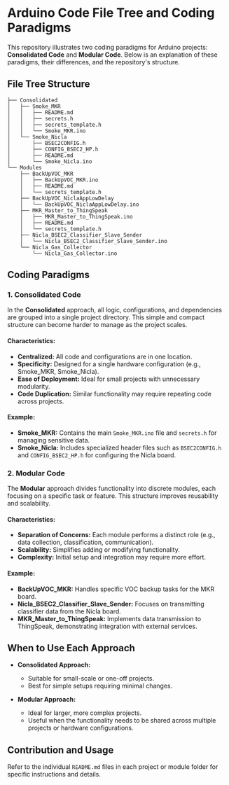 # Arduino Code File Tree and Coding Paradigms

This repository illustrates two coding paradigms for Arduino projects: **Consolidated Code** and **Modular Code**. Below is an explanation of these paradigms, their differences, and the repository's structure.

## File Tree Structure
```
├── Consolidated
│   ├── Smoke_MKR
│   │   ├── README.md
│   │   ├── secrets.h
│   │   ├── secrets_template.h
│   │   └── Smoke_MKR.ino
│   └── Smoke_Nicla
│       ├── BSEC2CONFIG.h
│       ├── CONFIG_BSEC2_HP.h
│       ├── README.md
│       └── Smoke_Nicla.ino
└── Modules
    ├── BackUpVOC_MKR
    │   ├── BackUpVOC_MKR.ino
    │   ├── README.md
    │   └── secrets_template.h
    ├── BackUpVOC_NiclaAppLowDelay
    │   └── BackUpVOC_NiclaAppLowDelay.ino
    ├── MKR_Master_to_ThingSpeak
    │   ├── MKR_Master_to_ThingSpeak.ino
    │   ├── README.md
    │   └── secrets_template.h
    ├── Nicla_BSEC2_Classifier_Slave_Sender
    │   └── Nicla_BSEC2_Classifier_Slave_Sender.ino
    └── Nicla_Gas_Collector
        └── Nicla_Gas_Collector.ino
```

## Coding Paradigms

### 1. Consolidated Code
In the **Consolidated** approach, all logic, configurations, and dependencies are grouped into a single project directory. This simple and compact structure can become harder to manage as the project scales.

#### Characteristics:
- **Centralized:** All code and configurations are in one location.
- **Specificity:** Designed for a single hardware configuration (e.g., Smoke_MKR, Smoke_Nicla).
- **Ease of Deployment:** Ideal for small projects with unnecessary modularity.
- **Code Duplication:** Similar functionality may require repeating code across projects.

#### Example:
- **Smoke_MKR:** Contains the main `Smoke_MKR.ino` file and `secrets.h` for managing sensitive data.
- **Smoke_Nicla:** Includes specialized header files such as `BSEC2CONFIG.h` and `CONFIG_BSEC2_HP.h` for configuring the Nicla board.

### 2. Modular Code
The **Modular** approach divides functionality into discrete modules, each focusing on a specific task or feature. This structure improves reusability and scalability.

#### Characteristics:
- **Separation of Concerns:** Each module performs a distinct role (e.g., data collection, classification, communication).
- **Scalability:** Simplifies adding or modifying functionality.
- **Complexity:** Initial setup and integration may require more effort.

#### Example:
- **BackUpVOC_MKR:** Handles specific VOC backup tasks for the MKR board.
- **Nicla_BSEC2_Classifier_Slave_Sender:** Focuses on transmitting classifier data from the Nicla board.
- **MKR_Master_to_ThingSpeak:** Implements data transmission to ThingSpeak, demonstrating integration with external services.


## When to Use Each Approach
- **Consolidated Approach:**
  - Suitable for small-scale or one-off projects.
  - Best for simple setups requiring minimal changes.

- **Modular Approach:**
  - Ideal for larger, more complex projects.
  - Useful when the functionality needs to be shared across multiple projects or hardware configurations.

## Contribution and Usage
Refer to the individual `README.md` files in each project or module folder for specific instructions and details.
